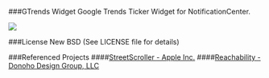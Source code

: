 ###GTrends Widget
Google Trends Ticker Widget for NotificationCenter.

![](https://dl.dropboxusercontent.com/s/k0123195zyh23s9/55d2d4c864c741c5ba5f7e99928bf64d-55d2d4c864c741c5ba5f7e99928bf64d%402x.gif?dl=1)

###License
New BSD (See LICENSE file for details)

###Referenced Projects
####[StreetScroller - Apple Inc.](https://developer.apple.com/library/ios/samplecode/StreetScroller/)
####[Reachability - Donoho Design Group, LLC](http://blog.ddg.com/?p=24)
